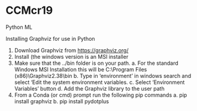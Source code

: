 # CCMcr19
Python ML


Installing Graphviz for use in Python

1.	Download Graphviz from https://graphviz.org/ 
2.	Install (the windows version is an MSI installer
3.	Make sure that the ../bin folder is on your path.
  a.	For the standard Windows MSI Installation this will be 
      C:\Program Files (x86)\Graphviz2.38\bin
  b.	Type in ‘environment’ in windows search and select ‘Edit the system environment variables.
  c.	Select ‘Environment Variables’ button
  d.	Add the Graphviz library to the user path
4.	From a Conda (or cmd) prompt run the following pip commands
  a.	pip install graphviz
  b.	pip install pydotplus
